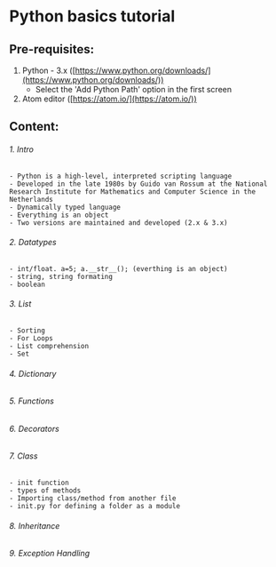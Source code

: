 # Python basics tutorial

## Pre-requisites:
1. Python - 3.x ([https://www.python.org/downloads/](https://www.python.org/downloads/))
	- Select the 'Add Python Path' option in the first screen
2. Atom editor ([https://atom.io/](https://atom.io/))

## Content:
###### 1. Intro
	- Python is a high-level, interpreted scripting language
	- Developed in the late 1980s by Guido van Rossum at the National Research Institute for Mathematics and Computer Science in the Netherlands
	- Dynamically typed language
	- Everything is an object
	- Two versions are maintained and developed (2.x & 3.x)

###### 2. Datatypes
	- int/float. a=5; a.__str__(); (everthing is an object)
	- string, string formating
	- boolean
###### 3. List 
	- Sorting
	- For Loops
	- List comprehension
	- Set
###### 4. Dictionary
######  5. Functions
######  6. Decorators
######  7. Class
	- init function
	- types of methods
	- Importing class/method from another file
	- init.py for defining a folder as a module
###### 8. Inheritance
###### 9. Exception Handling
